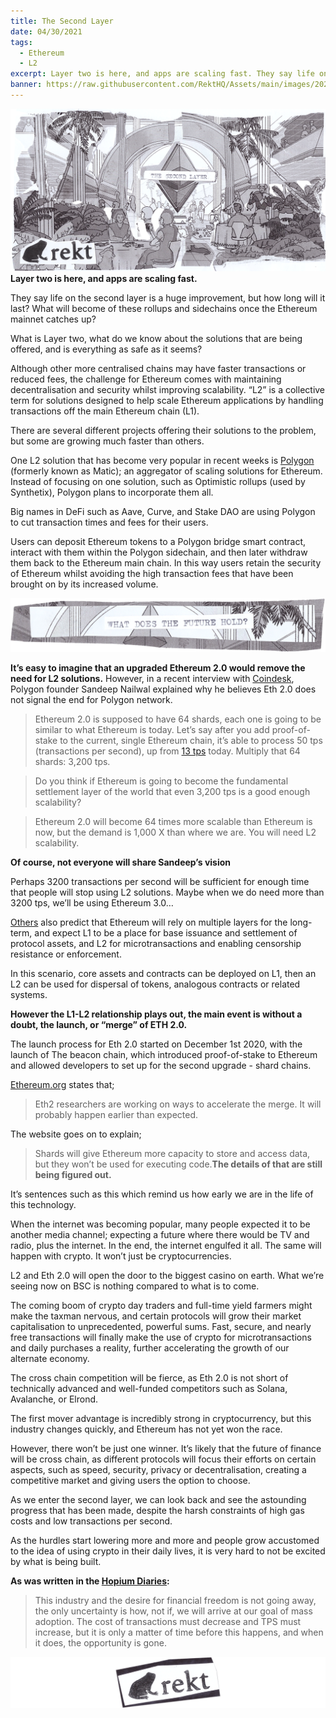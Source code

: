 ```yaml
---
title: The Second Layer
date: 04/30/2021
tags:
  - Ethereum
  - L2
excerpt: Layer two is here, and apps are scaling fast. They say life on the second layer is a huge improvement, but how long will it last? What is Layer two, what do we know about the solutions that are being offered, and is everything as safe as it seems? 
banner: https://raw.githubusercontent.com/RektHQ/Assets/main/images/2021/04/second-header.png
---
```

![](https://raw.githubusercontent.com/RektHQ/Assets/main/images/2021/04/second-header.png)
**Layer two is here, and apps are scaling fast.**

They say life on the second layer is a huge improvement, but how long will it last? What will become of these rollups and sidechains once the Ethereum mainnet catches up? 

What is Layer two, what do we know about the solutions that are being offered, and is everything as safe as it seems? 

Although other more centralised chains may have faster transactions or reduced fees, the challenge for Ethereum comes with maintaining decentralisation and security whilst improving scalability. “L2” is a collective term for solutions designed to help scale Ethereum applications by handling transactions off the main Ethereum chain (L1). 
 
There are several different projects offering their solutions to the problem, but some are growing much faster than others.

One L2 solution that has become very popular in recent weeks is [Polygon](https://www.coingecko.com/en/coins/polygon) (formerly known as Matic); an aggregator of scaling solutions for Ethereum. Instead of focusing on one solution, such as Optimistic rollups (used by Synthetix), Polygon plans to incorporate them all. 

Big names in DeFi such as Aave, Curve, and Stake DAO are using Polygon to cut transaction times and fees for their users.

Users can deposit Ethereum tokens to a Polygon bridge smart contract, interact with them within the Polygon sidechain, and then later withdraw them back to the Ethereum main chain. In this way users retain the security of Ethereum whilst avoiding the high transaction fees that have been brought on by its increased volume.

![](https://raw.githubusercontent.com/RektHQ/Assets/main/images/2021/04/second-futurehold.png)

**It’s easy to imagine that an upgraded Ethereum 2.0 would remove the need for L2 solutions.** However, in a recent interview with [Coindesk](https://www.coindesk.com/polygons-ethereum-scaling-sandeep-nailwal), Polygon founder Sandeep Nailwal explained why he believes Eth 2.0 does not signal the end for Polygon network.

>Ethereum 2.0 is supposed to have 64 shards, each one is going to be similar to what Ethereum is today. Let’s say after you add proof-of-stake to the current, single Ethereum chain, it’s able to process 50 tps (transactions per second), up from [13 tps](https://blockchair.com/ethereum/charts/transactions-per-second) today. Multiply that 64 shards: 3,200 tps. 

>Do you think if Ethereum is going to become the fundamental settlement layer of the world that even 3,200 tps is a good enough scalability? 

>Ethereum 2.0 will become 64 times more scalable than Ethereum is now, but the demand is 1,000 X than where we are. You will need L2 scalability. 

**Of course, not everyone will share Sandeep’s vision** 
 
Perhaps 3200 transactions per second will be sufficient for enough time that people will stop using L2 solutions. Maybe when we do need more than 3200 tps, we’ll be using Ethereum 3.0…
 
[Others](https://fuellabs.medium.com/the-future-of-l1-ethereum-5ec5d9a01c10) also predict that Ethereum will rely on multiple layers for the long-term, and expect L1 to be a place for base issuance and settlement of protocol assets, and L2 for microtransactions and enabling censorship resistance or enforcement.

In this scenario, core assets and contracts can be deployed on L1, then an L2 can be used for dispersal of tokens, analogous contracts or related systems.

**However the L1-L2 relationship plays out, the main event is without a doubt, the launch, or “merge” of ETH 2.0.**

The launch process for Eth 2.0 started on December 1st 2020, with the launch of The beacon chain, which introduced proof-of-stake to Ethereum and allowed developers to set  up for the second upgrade - shard chains. 

[Ethereum.org](https://ethereum.org/en/eth2/) states that;  

>Eth2 researchers are working on ways to accelerate the merge. It will probably happen earlier than expected.

The website goes on to explain;

>Shards will give Ethereum more capacity to store and access data, but they won’t be used for executing code.**The details of that are still being figured out.**

It’s sentences such as this which remind us how early we are in the life of this technology. 

When the internet was becoming popular, many people expected it to be another media channel; expecting a future where there would be TV and radio, plus the internet. In the end, the internet engulfed it all. The same will happen with crypto. It won’t just be cryptocurrencies. 

L2 and Eth 2.0 will open the door to the biggest casino on earth. What we’re seeing now on BSC is nothing compared to what is to come.  

The coming boom of crypto day traders and full-time yield farmers might make the taxman nervous, and certain protocols will grow their market capitalisation to unprecedented, powerful sums. Fast, secure, and nearly free transactions will finally make the use of crypto for microtransactions and daily purchases a reality, further accelerating the growth of our alternate economy.

The cross chain competition will be fierce, as Eth 2.0 is not short of technically advanced and well-funded competitors such as Solana, Avalanche, or Elrond. 

The first mover advantage is incredibly strong in cryptocurrency, but this industry changes quickly, and Ethereum has not yet won the race.

However, there won’t be just one winner. It’s likely that the future of finance will be cross chain, as different protocols will focus their efforts on certain aspects, such as speed, security, privacy or decentralisation, creating a competitive market and giving users the option to choose.

As we enter the second layer, we can look back and see the astounding progress that has been made, despite the harsh constraints of high gas costs and low transactions per second.

As the hurdles start lowering more and more and people grow accustomed to the idea of using crypto in their daily lives, it is very hard to not be excited by what is being built. 

**As was written in the [Hopium Diaries](https://www.rekt.news/hopium-diaries-dystopian-dreams/):** 

>This industry and the desire for financial freedom is not going away, the only uncertainty is how, not if, we will arrive at our goal of mass adoption. The cost of transactions must decrease and TPS must increase, but it is only a matter of time before this happens, and when it does, the opportunity is gone.

![](https://raw.githubusercontent.com/RektHQ/Assets/main/images/2021/04/second-conc2.png)



